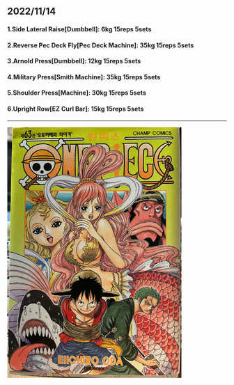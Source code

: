 ## 2022/11/14
#### 1.Side Lateral Raise\[Dumbbell\]: 6kg 15reps 5sets
#### 2.Reverse Pec Deck Fly\[Pec Deck Machine\]: 35kg 15reps 5sets
#### 3.Arnold Press\[Dumbbell\]: 12kg 15reps 5sets
#### 4.Military Press\[Smith Machine\]: 35kg 15reps 5sets
#### 5.Shoulder Press\[Machine\]: 30kg 15reps 5sets
#### 6.Upright Row\[EZ Curl Bar\]: 15kg 15reps 5sets

---

<img src='../_resources/__063.png' width='400px' />
